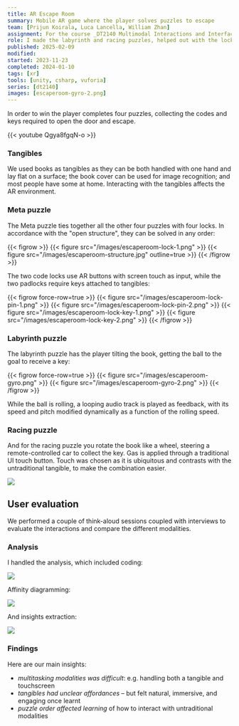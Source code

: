 ```yaml
---
title: AR Escape Room
summary: Mobile AR game where the player solves puzzles to escape
team: [Prijun Koirala, Luca Lancella, William Zhan]
assignment: For the course _DT2140 Multimodal Interactions and Interfaces_.
role: I made the labyrinth and racing puzzles, helped out with the locks, managed puzzle integration and Git coordination, and performed the qualitative analysis.
published: 2025-02-09
modified:
started: 2023-11-23
completed: 2024-01-10
tags: [xr]
tools: [unity, csharp, vuforia]
series: [dt2140]
images: [escaperoom-gyro-2.png]
---
```


In order to win the player completes four puzzles, collecting the codes and keys required to open the door and escape.

{{< youtube Qgya8fgqN-o >}}

### Tangibles

We used books as tangibles as they can be both handled with one hand and lay flat on a surface; the book cover can be used for image recognition; and most people have some at home. Interacting with the tangibles affects the AR environment.

### Meta puzzle

The Meta puzzle ties together all the other four puzzles with four locks. In accordance with the "open structure", they can be solved in any order:

{{< figrow >}}
    {{< figure src="/images/escaperoom-lock-1.png" >}}
    {{< figure src="/images/escaperoom-structure.jpg" outline=true >}}
{{< /figrow >}}

The two code locks use AR buttons with screen touch as input, while the two padlocks require keys attached to tangibles:

{{< figrow force-row=true >}}
    {{< figure src="/images/escaperoom-lock-pin-1.png" >}}
    {{< figure src="/images/escaperoom-lock-pin-2.png" >}}
    {{< figure src="/images/escaperoom-lock-key-1.png" >}}
    {{< figure src="/images/escaperoom-lock-key-2.png" >}}
{{< /figrow >}}

### Labyrinth puzzle

The labyrinth puzzle has the player tilting the book, getting the ball to the goal to receive a key:

{{< figrow force-row=true >}}
    {{< figure src="/images/escaperoom-gyro.png" >}}
    {{< figure src="/images/escaperoom-gyro-2.png" >}}
{{< /figrow >}}

While the ball is rolling, a looping audio track is played as feedback, with its speed and pitch modified dynamically as a function of the rolling speed.

### Racing puzzle

And for the racing puzzle you rotate the book like a wheel, steering a remote-controlled car to collect the key. Gas is applied through a traditional UI touch button. Touch was chosen as it is ubiquitous and contrasts with the untraditional tangible, to make the combination easier.

![](/images/escaperoom-racing.png)

## User evaluation

We performed a couple of think-aloud sessions coupled with interviews to evaluate the interactions and compare the different modalities.

### Analysis

I handled the analysis, which included coding:

![](/images/escaperoom-analysis-coding.png)

Affinity diagramming:

![](/images/escaperoom-analysis-clustering.png)

And insights extraction:

![](/images/escaperoom-analysis-insights.png)

### Findings

Here are our main insights:

- _multitasking modalities was difficult_: e.g. handling both a tangible and touchscreen
- _tangibles had unclear affordances_ – but felt natural, immersive, and engaging once learnt
- _puzzle order affected learning_ of how to interact with untraditional modalities

